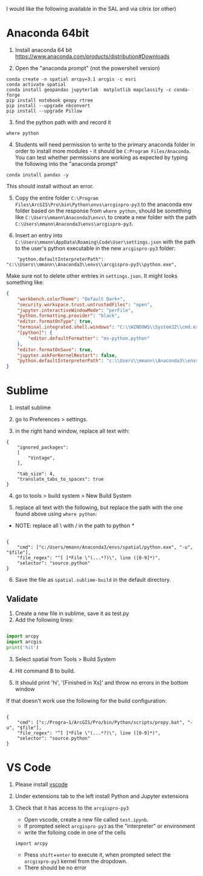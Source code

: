 
I would like the following available in the SAL and via citrix (or other)


# Anaconda 64bit

1) Install anaconda 64 bit https://www.anaconda.com/products/distribution#Downloads

2) Open the "anaconda prompt" (not the powershell version)

``` 
conda create -n spatial arcpy=3.1 arcgis -c esri
conda activate spatial
conda install geopandas jupyterlab  matplotlib mapclassify -c conda-forge
pip install notebook geopy rtree
pip install --upgrade nbconvert
pip install --upgrade Pillow

```

3) find the python path with and record it

`where python`

4) Students will need permission to write to the primary anaconda folder in order to install more modules - it should be `C:Program Files/Anaconda`. You can test whether permissions are working as expected by typing the following into the "anaconda prompt"

`conda install pandas -y`

This should install without an error.  

5) Copy the entire folder `C:\Program Files\ArcGIS\Pro\bin\Python\envs\arcgispro-py3` to the anaconda env folder based on the response from `where python`, should be something like `C:\Users\mmann\Anaconda3\envs\` to create a new folder with the path `C:\Users\mmann\Anaconda3\envs\arcgispro-py3`.

6) Insert an entry into `C:\Users\mmann\AppData\Roaming\Code\User\settings.json` with the path to the user's python executable in the new `arcgispro-py3` folder:

```
    "python.defaultInterpreterPath": "c:\\Users\\mmann\\Anaconda3\\envs\\arcgispro-py3\\python.exe",
```

Make sure not to delete other entries in `settings.json`. It might looks something like:

``` json
{
    "workbench.colorTheme": "Default Dark+",
    "security.workspace.trust.untrustedFiles": "open",
    "jupyter.interactiveWindowMode": "perFile",
    "python.formatting.provider": "black",
    "editor.formatOnType": true,
    "terminal.integrated.shell.windows": "C:\\WINDOWS\\System32\\cmd.exe",
    "[python]": {
        "editor.defaultFormatter": "ms-python.python"
    },
    "editor.formatOnSave": true,
    "jupyter.askForKernelRestart": false,
    "python.defaultInterpreterPath": "c:\\Users\\mmann\\Anaconda3\\envs\\arcgispro-py3\\python.exe",
}
```


# Sublime
1) install sublime

2) go to Preferences > settings.

3) in the right hand window, replace all text with:

```
{
    "ignored_packages":
    [
        "Vintage",
    ],

    "tab_size": 4,
    "translate_tabs_to_spaces": true
}
```

4) go to tools > build system > New Build System

5) replace all text with the following, but replace the path with the one found above using `where python`:
* NOTE: replace all \ with / in the path to python *

```

{
    "cmd": ["c:/Users/mmann/Anaconda3/envs/spatial/python.exe", "-u", "$file"],
    "file_regex": "^[ ]*File \"(...*?)\", line ([0-9]*)",
    "selector": "source.python"
}

```
6) Save the file as `spatial.sublime-build` in the default directory. 

## Validate
1) Create a new file in sublime, save it as test.py
2) Add the following lines:

``` python

import arcpy
import arcgis
print('hit')

```
3) Select spatial from Tools > Build System

4) Hit command B to build.

5) It should print 'hi', '[Finished in Xs]' and throw no errors in the bottom window

If that doesn't work use the following for the build configuration:
```

{
    "cmd": ["c:/Progra~1/ArcGIS/Pro/bin/Python/scripts/propy.bat", "-u", "$file"],
    "file_regex": "^[ ]*File \"(...*?)\", line ([0-9]*)",
    "selector": "source.python"
}   

``` 

# VS Code

1) Please install [vscode](https://code.visualstudio.com/Download) 

2) Under extensions tab to the left install Python and Jupyter extensions

3) Check that it has access to the `arcgispro-py3` 

    - Open vscode, create a new file called `test.ipynb`.
    - If prompted select `arcgispro-py3` as the "interpreter" or environment
    - write the folloing code in one of the cells
    
    ```
    import arcpy

    ```
    - Press `shift`+`enter` to execute it, when prompted select the `arcgispro-py3` kernel from the dropdown.
    - There should be no error

<!-- # Thonny

Before you start

- please ensure that VS 2013, VS 2015, VS 2017, VS 2019 or VS 2022 was installed with the Visual C++ option

- Install rust https://rustup.rs/ package manager

1) Download and install [Thonny](https://thonny.org/)

2) Go to Tools > Interpreter tab > from the dropdown select "Alternative Python 3 interpreter or virtual environment", and browse for the path found above using `where python` from the first section. 

3) Go to edit > preferences > Editor > Auto-Completion > switch "auto-show competer"  to "Always"

4) Go to Tools > Manage plugins > search for Jupyter > click on jupyter link > click install button


  -->
